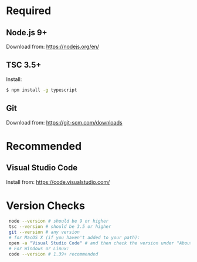 # Required

## Node.js 9+
Download from: https://nodejs.org/en/

## TSC 3.5+
Install:
```bash
$ npm install -g typescript
```

## Git
Download from: https://git-scm.com/downloads

# Recommended

## Visual Studio Code
Install from: https://code.visualstudio.com/

# Version Checks
```bash
 node --version # should be 9 or higher
 tsc --version # should be 3.5 or higher
 git --version # any version
 # for MacOS X (if you haven't added to your path):
 open -a "Visual Studio Code" # and then check the version under "About Visual Studio Code" under "Code"
 # For Windows or Linux:
 code --version # 1.39+ recommended
```


